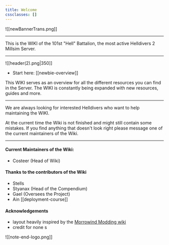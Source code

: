 ```yaml
---
title: Welcome
cssclasses: []
---
```


![[newBannerTrans.png]]

***

This is the WIKI of the 101st "Hell" Battalion, the most active Helldivers 2 Millsim Server.

***
![[header(2).png|350]]
- Start here: [[newbie-overview]]

This WIKI serves as an overview for all the different resources you can find in the Server. The WIKI is constantly being expanded with new resources, guides and more.

***

We are always looking for interested Helldivers who want to help maintaining the WIKI.

At the current time the Wiki is not finished and might still contain some mistakes. If you find anything that doesn't look right please message one of the current maintainers of the Wiki.

***

#### Current Maintainers of the Wiki:
- Costeer (Head of Wiki)
#### Thanks to the contributors of the Wiki
- Stells 
- Styanax (Head of the Compendium)
- Gael (Oversees the Project)
- Ain [[deployment-course]]
#### Acknowledgements
- layout heavily inspired by the [Morrowind Modding wiki](https://github.com/morrowind-modding/morrowind-modding.github.io)
- credit for none s

![[note-end-logo.png]]
